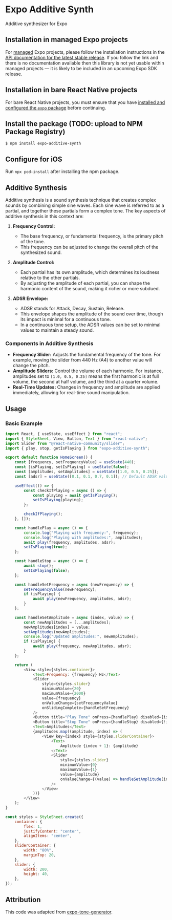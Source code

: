 # Expo Additive Synth

Additive synthesizer for Expo

## Installation in managed Expo projects

For [managed](https://docs.expo.dev/versions/latest/introduction/managed-vs-bare/) Expo projects, please follow the installation instructions in the [API documentation for the latest stable release](#api-documentation). If you follow the link and there is no documentation available then this library is not yet usable within managed projects &mdash; it is likely to be included in an upcoming Expo SDK release.

## Installation in bare React Native projects

For bare React Native projects, you must ensure that you have [installed and configured the `expo` package](https://docs.expo.dev/bare/installing-expo-modules/) before continuing.

## Install the package (TODO: upload to NPM Package Registry)

    $ npm install expo-additive-synth


## Configure for iOS

Run `npx pod-install` after installing the npm package.

## Additive Synthesis

Additive synthesis is a sound synthesis technique that creates complex sounds by combining simple sine waves. Each sine wave is referred to as a partial, and together these partials form a complex tone. The key aspects of additive synthesis in this context are:

1. **Frequency Control:**
   - The base frequency, or fundamental frequency, is the primary pitch of the tone.
   - This frequency can be adjusted to change the overall pitch of the synthesized sound.

2. **Amplitude Control:**
   - Each partial has its own amplitude, which determines its loudness relative to the other partials.
   - By adjusting the amplitude of each partial, you can shape the harmonic content of the sound, making it richer or more subdued.

3. **ADSR Envelope:**
   - ADSR stands for Attack, Decay, Sustain, Release.
   - This envelope shapes the amplitude of the sound over time, though its impact is minimal for a continuous tone.
   - In a continuous tone setup, the ADSR values can be set to minimal values to maintain a steady sound.

### Components in Additive Synthesis

- **Frequency Slider:** Adjusts the fundamental frequency of the tone. For example, moving the slider from 440 Hz (A4) to another value will change the pitch.
- **Amplitude Sliders:** Control the volume of each harmonic. For instance, amplitudes set to `[1.0, 0.5, 0.25]` means the first harmonic is at full volume, the second at half volume, and the third at a quarter volume.
- **Real-Time Updates:** Changes in frequency and amplitude are applied immediately, allowing for real-time sound manipulation.

## Usage

### Basic Example

```javascript
import React, { useState, useEffect } from "react";
import { StyleSheet, View, Button, Text } from "react-native";
import Slider from "@react-native-community/slider";
import { play, stop, getIsPlaying } from "expo-additive-synth";

export default function HomeScreen() {
	const [frequency, setFrequencyValue] = useState(440);
	const [isPlaying, setIsPlaying] = useState(false);
	const [amplitudes, setAmplitudes] = useState([1.0, 0.5, 0.25]);
	const [adsr] = useState([0.1, 0.1, 0.7, 0.1]); // Default ADSR values

	useEffect(() => {
		const checkIfPlaying = async () => {
			const playing = await getIsPlaying();
			setIsPlaying(playing);
		};

		checkIfPlaying();
	}, []);

	const handlePlay = async () => {
		console.log("Playing with frequency:", frequency);
		console.log("Playing with amplitudes:", amplitudes);
		await play(frequency, amplitudes, adsr);
		setIsPlaying(true);
	};

	const handleStop = async () => {
		await stop();
		setIsPlaying(false);
	};

	const handleSetFrequency = async (newFrequency) => {
		setFrequencyValue(newFrequency);
		if (isPlaying) {
			await play(newFrequency, amplitudes, adsr);
		}
	};

	const handleSetAmplitude = async (index, value) => {
		const newAmplitudes = [...amplitudes];
		newAmplitudes[index] = value;
		setAmplitudes(newAmplitudes);
		console.log("Updated amplitudes:", newAmplitudes);
		if (isPlaying) {
			await play(frequency, newAmplitudes, adsr);
		}
	};

	return (
		<View style={styles.container}>
			<Text>Frequency: {frequency} Hz</Text>
			<Slider
				style={styles.slider}
				minimumValue={20}
				maximumValue={2000}
				value={frequency}
				onValueChange={setFrequencyValue}
				onSlidingComplete={handleSetFrequency}
			/>
			<Button title="Play Tone" onPress={handlePlay} disabled={isPlaying} />
			<Button title="Stop Tone" onPress={handleStop} disabled={!isPlaying} />
			<Text>Amplitudes</Text>
			{amplitudes.map((amplitude, index) => (
				<View key={index} style={styles.sliderContainer}>
					<Text>
						Amplitude {index + 1}: {amplitude}
					</Text>
					<Slider
						style={styles.slider}
						minimumValue={0}
						maximumValue={1}
						value={amplitude}
						onValueChange={(value) => handleSetAmplitude(index, value)}
					/>
				</View>
			))}
		</View>
	);
}

const styles = StyleSheet.create({
	container: {
		flex: 1,
		justifyContent: "center",
		alignItems: "center",
	},
	sliderContainer: {
		width: "80%",
		marginTop: 20,
	},
	slider: {
		width: 200,
		height: 40,
	},
});
```

## Attribution

This code was adapted from [expo-tone-generator](https://github.com/bedrich-schindler/expo-tone-generator).
